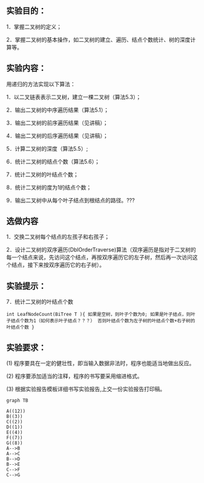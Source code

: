 ## 实验目的：

1．掌握二叉树的定义；

2．掌握二叉树的基本操作，如二叉树的建立、遍历、结点个数统计、树的深度计算等。

## 实验内容：

用递归的方法实现以下算法：

1．以二叉链表表示二叉树，建立一棵二叉树（算法5.3）；

2．输出二叉树的中序遍历结果（算法5.1）；

3．输出二叉树的前序遍历结果（见讲稿）；

4．输出二叉树的后序遍历结果（见讲稿）；

5．计算二叉树的深度（算法5.5）;

6．统计二叉树的结点个数（算法5.6）；

7．统计二叉树的叶结点个数；

8．统计二叉树的度为1的结点个数；

9．输出二叉树中从每个叶子结点到根结点的路径。???


## 选做内容


1．交换二叉树每个结点的左孩子和右孩子；

2．设计二叉树的双序遍历(DblOrderTraverse)算法（双序遍历是指对于二叉树的每一个结点来说，先访问这个结点，再按双序遍历它的左子树，然后再一次访问这个结点，接下来按双序遍历它的右子树）。


## 实验提示：


7．统计二叉树的叶结点个数

`int LeafNodeCount(BiTree T ){
如果是空树，则叶子个数为0;
如果是叶子结点，则叶子结点个数为1（如何表示叶子结点？？？）
否则叶结点个数为左子树的叶结点个数+右子树的叶结点个数
}
`

## 实验要求：


(1) 程序要具在一定的健壮性，即当输入数据非法时，程序也能适当地做出反应。

(2) 程序要添加适当的注释，程序的书写要采用缩进格式。

(3) 根据实验报告模板详细书写实验报告,上交一份实验报告打印稿。


```mermaid
graph TB

A((12))
B((3))
C((2))
D((1))
E((4))
F((7))
G((8))
A-->B
A-->C
B-->D
B-->E
C-->F
C-->G
```